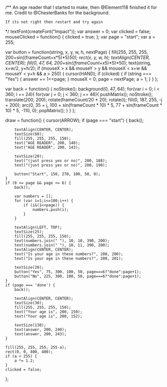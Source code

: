 /**
     An age reader that I started to make, then @Element118 finished it for me.
    Credit to @ChesterBanks for the background.
    
    If its not right then restart and try again
*/
textFont(createFont("Impact"));
var answer = 0;
var clicked = false;
mouseClicked = function() {
    clicked = true;
};
var page = "start";
var a = 255;

var button = function(string, x, y, w, h, nextPage) {
    fill(255, 255, 255, 200+sin((frameCount+x*5)*5)*50);
    rect(x, y, w, h);
    textAlign(CENTER, CENTER);
    fill(0, 47, 64, 200+sin((frameCount+x*5)*5)*50);
    text(string, x+w/2, y+h/2);
    if (mouseX > x && mouseY > y && mouseX < x+w && mouseY < y+h && a > 250) {
        cursor(HAND);
        if (clicked) {
            if (string === "Yes") {
                answer += 1<<page;
            }
            mouseX = 0;
            page = nextPage;
            a = 1;
        }
    }
};

var back = function() {
    noStroke();
    background(0, 47, 64);
    for(var i = 0; i < 360; i += 24){
        for(var j = 0; j < 360; j += 46){
            pushMatrix();
            noStroke();
            translate(200, 200);
            rotate(frameCount/20 * 20);
            rotate(i);
            fill(0, 187, 255, -j + 200);
            arc(0, 35 + j, 100 + sin(frameCount * 10) * 5, 77 + sin(frameCount * 10) * 5, -110, 0);
            popMatrix();
        }
    }
};

draw = function() {
    cursor(ARROW);
    if (page === "start") {
        back();
        
        textAlign(CENTER, CENTER);
        textSize(60);
        fill(255, 255, 255, 150);
        text("AGE READER", 200, 140);
        text("AGE READER", 200, 143);
        
        textSize(20);
        text("(just press yes or no)", 200, 188);
        text("(just press yes or no)", 200, 190);
        
        button("Start", 150, 270, 100, 50, 0);
    }
    if (0 <= page && page <= 6) {
        back();
        
        var numbers = [];
        for (var i=1;i<=100;i++) {
            if (i&(1<<page)) {
                numbers.push(i);
            }
        }
        
        textAlign(LEFT, TOP);
        textSize(25);
        fill(255, 255, 255, 150);
        text(numbers.join(" "), 10, 10, 390, 200);
        text(numbers.join(" "), 10, 11, 390, 200);
        textAlign(CENTER, CENTER);
        text("Is your age in these numbers?", 200, 200);
        text("Is your age in these numbers?", 200, 201);
        
        textSize(20);
        button("Yes", 75, 300, 100, 50, page===6?"done":page+1);
        button("No", 225, 300, 100, 50, page===6?"done":page+1);
    }
    if (page === 'done') {
        back();
        
        textAlign(CENTER, CENTER);
        textSize(30);
        fill(255, 255, 255, 150);
        text("Your age is", 200, 150);
        text("Your age is", 200, 152);
        
        textSize(130);
        text(answer, 200, 240);
        text(answer, 200, 243);
    }
    
    fill(255, 255, 255, 255-a);
    rect(0, 0, 400, 400);
    if (a < 255) {
        a *= 1.2;
    }
    clicked = false;
};
